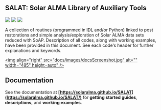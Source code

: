 ## SALAT: Solar ALMA Library of Auxiliary Tools</strong>

<p align="left">
    <a href="#"><img src="https://img.shields.io/badge/under-development-red"></a> 
    <a href="https://www.mn.uio.no/rocs/english/projects/solaralma/" title=""  target="_blank"><img src="https://img.shields.io/badge/copyright-RoCS%2FSolarALMA-blue"></a>
    <a href="https://opensource.org/licenses/MIT" title="" target="_blank"><img src="https://img.shields.io/badge/license-MIT-yellow.svg"></a>
</p>

A collection of routines (programmed in IDL and/or Python) linked to post restorations and simple analysis/exploration of Solar ALMA data sets reduced with SoAP. Description of all codes, along with working examples, have been provided in this document. See each code's header for further explanations and keywords.


<a href="https://solaralma.github.io/SALAT/" target="_blank"><img align="right" src="docs/images/docsScreenshot.jpg" alt="" width="485" height=auto" /></a>

## Documentation

See the documentation at **[https://solaralma.github.io/SALAT](https://solaralma.github.io/SALAT/)** for **getting started guides**, **descriptions**, and **working examples**.
